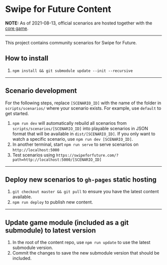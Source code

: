 # Swipe for Future Content

**NOTE:** As of 2021-08-13, official scenarios are hosted together with the [core game](https://github.com/Greenheart/swipeforfuture.com).

---

This project contains community scenarios for Swipe for Future.

## How to install

1. `npm install && git submodule update --init --recursive`

---

## Scenario development

For the following steps, replace `[SCENARIO_ID]` with the name of the folder in `scripts/scenarios/` where your scenario exists. For example, use `default` to get started.

1. `npm run dev` will automatically rebuild all scenarios from `scripts/scenarios/[SCENARIO_ID]` into playable scenarios in JSON format that will be available in `dist/[SCENARIO_ID]`. If you only want to watch a specific scenario, use `npm run dev [SCENARIO_ID]`.
2. In another terminal, start `npm run serve` to serve scenarios on `http://localhost:5000`
3. Test scenarios using `https://swipeforfuture.com/?path=http://localhost:5000/[SCENARIO_ID]`

---

## Deploy new scenarios to `gh-pages` static hosting

1. `git checkout master && git pull` to ensure you have the latest content available.
2. `npm run deploy` to publish new content.

---

## Update game module (included as a git submodule) to latest version

1. In the root of the content repo, use `npm run update` to use the latest submodule version.
2. Commit the changes to save the new submodule version that should be included.
